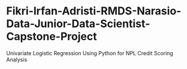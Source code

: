 # Fikri-Irfan-Adristi-RMDS-Narasio-Data-Junior-Data-Scientist-Capstone-Project
Univariate Logistic Regression Using Python for NPL Credit Scoring Analysis
